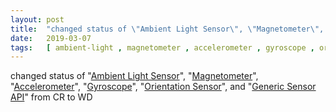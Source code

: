 ```yaml
---
layout: post
title:  "changed status of \"Ambient Light Sensor\", \"Magnetometer\", \"Accelerometer\", \"Gyroscope\", \"Orientation Sensor\", and \"Generic Sensor API\" from CR to WD"
date:   2019-03-07
tags:   [ ambient-light , magnetometer , accelerometer , gyroscope , orientation-sensor , generic-sensor ]
---
```


changed status of "[Ambient Light Sensor](/spec/ambient-light)", "[Magnetometer](/spec/magnetometer)", "[Accelerometer](/spec/accelerometer)", "[Gyroscope](/spec/gyroscope)", "[Orientation Sensor](/spec/orientation-sensor)", and "[Generic Sensor API](/spec/generic-sensor)" from CR to WD

